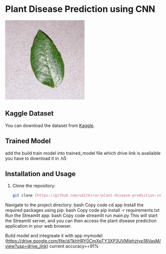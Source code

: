 # Plant Disease Prediction using CNN

![Plant Disease](test_images/test_blueberry_healthy.jpg)


## Kaggle Dataset
You can download the dataset from [Kaggle](https://www.kaggle.com/datasets/abdallahalidev/plantvillage-dataset).

## Trained Model
add the build train model into trained_model file which drive link is availaible you have to download it in .h5 

## Installation and Usage

1. Clone the repository:
   ```bash
   git clone [https://github.com/uditkirar/plant-disease-prediction-cnn-deep-learning-project.git](https://github.com/UDITKIRAR/Plantrog-disease_classifier.git)
Navigate to the project directory:
bash
Copy code
cd app 
Install the required packages using pip:
bash
Copy code
pip install -r requirements.txt
Run the Streamlit app:
bash
Copy code
streamlit run main.py
This will start the Streamlit server, and you can then access the plant disease prediction application in your web browser.

Build model and integreate it with app mymodel (https://drive.google.com/file/d/1khHRY0CmXpTY3XP3UVMIehztyp18VasM/view?usp=drive_link) current accuracy==91% 
